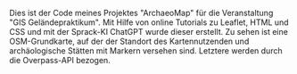 
Dies ist der Code meines Projektes "ArchaeoMap" für die Veranstaltung "GIS Geländepraktikum". 
Mit Hilfe von online Tutorials zu Leaflet, HTML und CSS und mit der Sprack-KI ChatGPT wurde dieser erstellt. 
Zu sehen ist eine OSM-Grundkarte, auf der der Standort des Kartennutzenden und archäologische Stätten mit Markern versehen sind. Letztere werden durch die Overpass-API bezogen.
